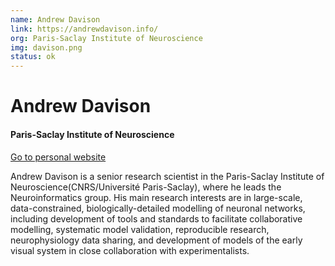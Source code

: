 ```yaml
---
name: Andrew Davison
link: https://andrewdavison.info/
org: Paris-Saclay Institute of Neuroscience
img: davison.png
status: ok
---
```


# Andrew Davison

#### Paris-Saclay Institute of Neuroscience

[Go to personal website](https://andrewdavison.info/)

Andrew Davison is a senior research scientist in the Paris-Saclay Institute of Neuroscience(CNRS/Université Paris-Saclay), where he leads the Neuroinformatics group. His main research interests are in large-scale, data-constrained, biologically-detailed modelling of neuronal networks, including development of tools and standards to facilitate collaborative modelling, systematic model validation, reproducible research, neurophysiology data sharing, and development of models of the early visual system in close collaboration with experimentalists.

        